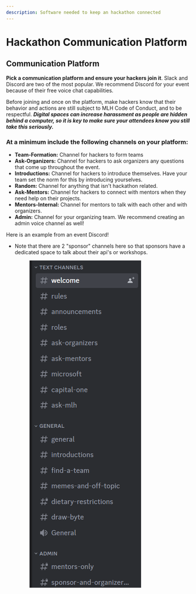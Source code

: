 ```yaml
---
description: Software needed to keep an hackathon connected
---
```


# Hackathon Communication Platform

## **Communication Platform**

**Pick a communication platform and ensure your hackers join it**. Slack and Discord are two of the most popular. We recommend Discord for your event because of their free voice chat capabilities.

Before joining and once on the platform, make hackers know that their behavior and actions are still subject to MLH Code of Conduct, and to be respectful. _**Digital spaces can increase harassment as people are hidden behind a computer, so it is key to make sure your attendees know you still take this seriously.**_

### **At a minimum include the following channels on your platform:**

* **Team-Formation:** Channel for hackers to form teams
* **Ask-Organizers:** Channel for hackers to ask organizers any questions that come up throughout the event.&#x20;
* **Introductions:** Channel for hackers to introduce themselves. Have your team set the norm for this by introducing yourselves.&#x20;
* **Random:** Channel for anything that isn't hackathon related.&#x20;
* **Ask-Mentors:** Channel for hackers to connect with mentors when they need help on their projects.&#x20;
* **Mentors-Internal:** Channel for mentors to talk with each other and with organizers.&#x20;
* **Admin:** Channel for your organizing team. We recommend creating an admin voice channel as well!&#x20;

Here is an example from an event Discord!

*   Note that there are 2 "sponsor" channels here so that sponsors have a dedicated space to talk about their api's or workshops.&#x20;

    <figure><img src="../../.gitbook/assets/discord template.png" alt=""><figcaption></figcaption></figure>
